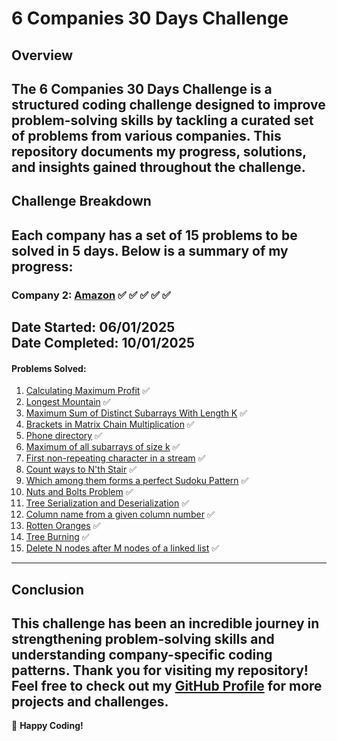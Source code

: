# 6 Companies 30 Days Challenge

## Overview
The **6 Companies 30 Days Challenge** is a structured coding challenge designed to improve problem-solving skills by tackling a curated set of problems from various companies. This repository documents my progress, solutions, and insights gained throughout the challenge.
---
## Challenge Breakdown
Each company has a set of 15 problems to be solved in 5 days. Below is a summary of my progress:
---
### **Company 2: [Amazon](https://www.amazon.com/)** ✅ ✅ ✅ ✅ ✅
**Date Started:** 06/01/2025  
**Date Completed:** 10/01/2025  
---
#### Problems Solved:
1. [Calculating Maximum Profit](https://leetcode.com/problems/best-time-to-buy-and-sell-stock-iv/description/) ✅
2. [Longest Mountain](https://leetcode.com/problems/longest-mountain-in-array/description/) ✅
3. [Maximum Sum of Distinct Subarrays With Length K](https://leetcode.com/problems/maximum-sum-of-distinct-subarrays-with-length-k/description/) ✅
4. [Brackets in Matrix Chain Multiplication](https://www.geeksforgeeks.org/problems/brackets-in-matrix-chain-multiplication1024/1) ✅
5. [Phone directory](https://www.geeksforgeeks.org/problems/phone-directory4628/1) ✅
6. [Maximum of all subarrays of size k](https://www.geeksforgeeks.org/problems/maximum-of-all-subarrays-of-size-k3101/1) ✅
7. [First non-repeating character in a stream](https://leetcode.com/problems/first-unique-character-in-a-string/description/) ✅
8. [Count ways to N'th Stair](https://leetcode.com/problems/find-number-of-ways-to-reach-the-k-th-stair/description/) ✅
9. [Which among them forms a perfect Sudoku Pattern](https://leetcode.com/problems/valid-sudoku/description/) ✅
10. [Nuts and Bolts Problem](https://www.geeksforgeeks.org/problems/nuts-and-bolts-problem0431/1) ✅
11. [Tree Serialization and Deserialization](https://leetcode.com/problems/serialize-and-deserialize-binary-tree/description/) ✅
12. [Column name from a given column number](https://leetcode.com/problems/excel-sheet-column-title/description/) ✅
13. [Rotten Oranges](https://leetcode.com/problems/rotting-oranges/description/) ✅
14. [Tree Burning](https://leetcode.com/problems/amount-of-time-for-binary-tree-to-be-infected/description/) ✅
15. [Delete N nodes after M nodes of a linked list](https://www.geeksforgeeks.org/problems/delete-n-nodes-after-m-nodes-of-a-linked-list/1) ✅
---
## Conclusion
This challenge has been an incredible journey in strengthening problem-solving skills and understanding company-specific coding patterns. Thank you for visiting my repository! Feel free to check out my [GitHub Profile](https://github.com/ARNAVSINHA1) for more projects and challenges.
---

🚀 **Happy Coding!**